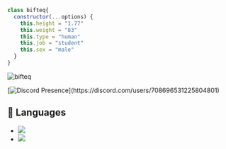 ```js
class bifteq{
  constructor(...options) {
    this.height = "1.77"
    this.weight = "83"
    this.type = "human"
    this.job = "student"
    this.sex = "male"
  }
}
```

<img src="https://komarev.com/ghpvc/?username=bifteq&label=Ziyaretçi%20Sayısı&color=552b75" alt="bifteq" />

[![Discord Presence](https://lanyard-profile-readme.vercel.app/api/708696531225804801?theme=light&bg=809ecf&animated=false&hideDiscrim=true&borderRadius=30px&idleMessage=Probably%20doing%20something%20else...)](https://discord.com/users/708696531225804801)



## 🔧 Languages
- ![](https://img.shields.io/badge/Code-JavaScript-black?style=flat-square&logo=javascript&logoColor=brightgreen)
- ![](https://img.shields.io/badge/Tools-MongoDB-black?style=flat-square&logo=mongodb&logoColor=cyan)
